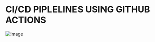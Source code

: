 # CI/CD PIPLELINES USING GITHUB ACTIONS

![image](https://github.com/AlexMicheal50/nodeapp_with-Guthub-Actions/assets/146382607/8c1a0930-32fb-433a-befc-1aa15f9c5d85)
